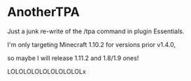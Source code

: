 # AnotherTPA
Just a junk re-write of the /tpa command in plugin Essentials.

I'm only targeting Minecraft 1.10.2 for versions prior v1.4.0,

so maybe I will release 1.11.2 and 1.8/1.9 ones!

LOLOLOLOLOLOLOLOLOLx
